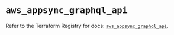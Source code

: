 # `aws_appsync_graphql_api`

Refer to the Terraform Registry for docs: [`aws_appsync_graphql_api`](https://registry.terraform.io/providers/hashicorp/aws/5.85.0/docs/resources/appsync_graphql_api).
